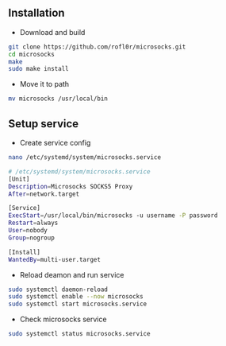 ## Installation
- Download and build
```bash
git clone https://github.com/rofl0r/microsocks.git
cd microsocks
make
sudo make install
```
- Move it to path
```bash
mv microsocks /usr/local/bin
```
## Setup service
- Create service config
```bash
nano /etc/systemd/system/microsocks.service
```
```bash
# /etc/systemd/system/microsocks.service
[Unit]
Description=Microsocks SOCKS5 Proxy
After=network.target

[Service]
ExecStart=/usr/local/bin/microsocks -u username -P password
Restart=always
User=nobody
Group=nogroup

[Install]
WantedBy=multi-user.target
```
- Reload deamon and run service
```bash
sudo systemctl daemon-reload
sudo systemctl enable --now microsocks
sudo systemctl start microsocks.service
```
- Check microsocks service
```bash
sudo systemctl status microsocks.service
```
